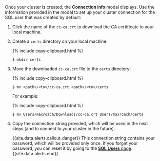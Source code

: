 Once your cluster is created, the **Connection info** modal displays. Use the information provided in the modal to set up your cluster connection for the SQL user that was created by default:

1. Click the name of the `cc-ca.crt` to download the CA certificate to your local machine.
1. Create a `certs` directory on your local machine:

    {% include copy-clipboard.html %}
    ~~~ shell
    $ mkdir certs
    ~~~

1. Move the downloaded `cc-ca.crt` file to the `certs` directory:

    {% include copy-clipboard.html %}
    ~~~ shell
    $ mv <path>/<to>/cc-ca.crt <path>/<to>/certs
    ~~~

    For example:

    {% include copy-clipboard.html %}
    ~~~ shell
    $ mv Users/maxroach/Downloads/cc-ca.crt Users/maxroach/certs
    ~~~    

1. Copy the connection string provided, which will be used in the next steps (and to connect to your cluster in the future).

    {{site.data.alerts.callout_danger}}
    This connection string contains your password, which will be provided only once. If you forget your password, you can reset it by going to the [**SQL Users** page](user-authorization.html).
    {{site.data.alerts.end}}
